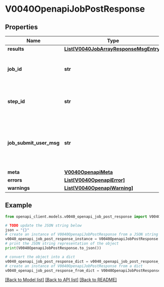 # V0040OpenapiJobPostResponse


## Properties

Name | Type | Description | Notes
------------ | ------------- | ------------- | -------------
**results** | [**List[V0040JobArrayResponseMsgEntry]**](V0040JobArrayResponseMsgEntry.md) |  | [optional] 
**job_id** | **str** | First updated Job ID - Use results instead | [optional] 
**step_id** | **str** | First updated Step ID - Use results instead | [optional] 
**job_submit_user_msg** | **str** | First updated Job submision user message - Use results instead | [optional] 
**meta** | [**V0040OpenapiMeta**](V0040OpenapiMeta.md) |  | [optional] 
**errors** | [**List[V0040OpenapiError]**](V0040OpenapiError.md) |  | [optional] 
**warnings** | [**List[V0040OpenapiWarning]**](V0040OpenapiWarning.md) |  | [optional] 

## Example

```python
from openapi_client.models.v0040_openapi_job_post_response import V0040OpenapiJobPostResponse

# TODO update the JSON string below
json = "{}"
# create an instance of V0040OpenapiJobPostResponse from a JSON string
v0040_openapi_job_post_response_instance = V0040OpenapiJobPostResponse.from_json(json)
# print the JSON string representation of the object
print(V0040OpenapiJobPostResponse.to_json())

# convert the object into a dict
v0040_openapi_job_post_response_dict = v0040_openapi_job_post_response_instance.to_dict()
# create an instance of V0040OpenapiJobPostResponse from a dict
v0040_openapi_job_post_response_from_dict = V0040OpenapiJobPostResponse.from_dict(v0040_openapi_job_post_response_dict)
```
[[Back to Model list]](../README.md#documentation-for-models) [[Back to API list]](../README.md#documentation-for-api-endpoints) [[Back to README]](../README.md)


